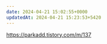```yaml
---
date: 2024-04-21 15:02:55+0000
updatedAt: 2024-04-21 15:23:53+5420
---
```

https://parkadd.tistory.com/m/137